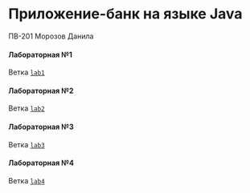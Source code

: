 # Приложение-банк на языке Java

ПВ-201 Морозов Данила

#### Лабораторная №1

Ветка [`lab1`](https://github.com/DanArmor/morozovdaLab/tree/lab1)

#### Лабораторная №2
Ветка [`lab2`](https://github.com/DanArmor/morozovdaLab/tree/lab2)

#### Лабораторная №3
Ветка [`lab3`](https://github.com/DanArmor/morozovdaLab/tree/lab3)

#### Лабораторная №4
Ветка [`lab4`](https://github.com/DanArmor/morozovdaLab/tree/lab4)